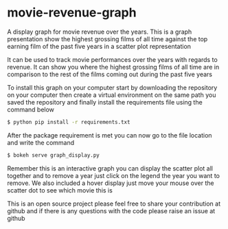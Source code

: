 # movie-revenue-graph
A display graph for movie revenue over the years. This is a graph presentation show the highest grossing films of all time against the top earning film of the past five years in a scatter plot representation

It can be used to track movie performances over the years with regards to revenue. It can show you where the highest grossing films of all time are in comparison to the rest of the films coming out during the past five years

To install this graph on your computer start by downloading the repository on your computer then create a virtual environment on the same path you saved the repository and finally install the requirements file using the command below

```sh
$ python pip install -r requirements.txt
```
After the package requirement is met you can now go to the file location  and write the command

```sh
$ bokeh serve graph_display.py
```

Remember this is an interactive graph you can display the scatter plot all together and to remove a year just click on the legend the year you want to remove. We also included a hover display just move your mouse over the scatter dot to see which movie this is

This is an open source project please feel free to share your contribution at github and if there is any questions with the code please raise an issue at github  
